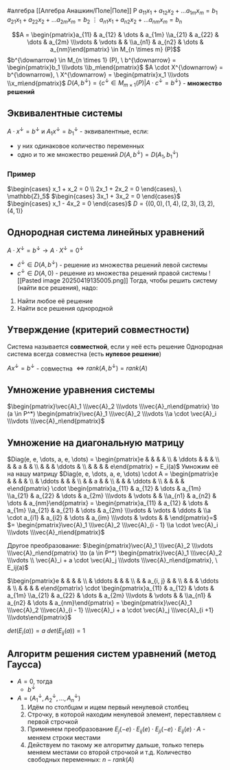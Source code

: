 #алгебра 
[[Алгебра Анашкин/Поле|Поле]] P
$a_{11}x_1 + a_{12} x_2 + \dots a_{1m} x_m = b_1$
$a_{21}x_1 + a_{22} x_2 + \dots a_{2m} x_m = b_2$
$\vdots$
$a_{n1}x_1 + a_{n2} x_2 + \dots a_{nm} x_m = b_n$

$$A = \begin{pmatrix}a_{11} & a_{12} & \dots & a_{1m} \\a_{21} & a_{22} & \dots & a_{2m} \\\vdots & \vdots &  &  \\a_{n1} & a_{n2} & \dots & a_{nm}\end{pmatrix} \in M_{n \times m} (P)$$
$b^{\downarrow} \in M_{n \times 1} (P), \ b^{\downarrow} = \begin{pmatrix}b_1 \\\vdots \\b_m\end{pmatrix}$
$A \cdot X^{\downarrow} = b^{\downarrow}, \ X^{\downarrow} = \begin{pmatrix}x_1 \\\vdots \\x_m\end{pmatrix}$
$D(A, b^{\downarrow}) = \{ c^{\downarrow} \in M_{m \times 1} (P) | A \cdot c^{\downarrow} = b^{\downarrow} \}$ - **множество решений**

## Эквивалентные системы
$A \cdot x^{\downarrow} = b^{\downarrow}$ и $A_1 x^{\downarrow} = b_1^{\downarrow}$ - эквивалентные, если:
- у них одинаковое количество переменных
- одно и то же множество решений $D(A, b^{\downarrow}) = D(A_1, b_1^{\downarrow})$

### Пример
$\begin{cases} x_1 + x_2 = 0 \\ 2x_1 + 2x_2 = 0 \end{cases}, \ \mathbb{Z}_5$
$\begin{cases} 3x_1 + 3x_2 = 0 \end{cases}$
$\begin{cases} x_1 - 4x_2 = 0 \end{cases}$
$D = \{ (0, 0), (1, 4), (2, 3), (3, 2), (4, 1) \}$

## Однородная система линейных уравнений
$A \cdot X^{\downarrow} = b^{\downarrow} \to A \cdot X^{\downarrow} = 0^{\downarrow}$
- $\hat{c}^{\downarrow} \in D(A, b^{\downarrow})$ - решение из множества решений левой системы
- $c^{\downarrow} \in D(A, 0)$ - решение из множества решений правой системы
![[Pasted image 20250419135005.png]]
Тогда, чтобы решить систему (найти все решения), надо: 
1) Найти любое её решение
2) Найти все решения однородной

## Утверждение (критерий совместности)
Система называется **совместной**, если у неё есть решение
Однородная система всегда совместна (есть **нулевое решение**)

$A x^{\downarrow} = b^{\downarrow}$ - совместна $\iff rank(A, b^{\downarrow}) = rank(A)$

## Умножение уравнения системы
$\begin{pmatrix}\vec{A}_1 \\\vec{A}_2 \\\vdots \\\vec{A}_n\end{pmatrix} \to (a \in P^*) \begin{pmatrix}\vec{A}_1 \\\vec{A}_2 \\\vdots \\a \cdot \vec{A}_i \\\vdots \\\vec{A}_n\end{pmatrix}$

## Умножение на диагональную матрицу
$Diag(e, e, \dots, a, e, \dots) = \begin{pmatrix}e &  &  &  &  \\ & \ddots &  &  &  \\ &  & a &  &  \\ &  &  & \ddots &  \\ &  &  &  & e\end{pmatrix} = E_i(a)$
Умножим её на нашу матрицу
$Diag(e, e, \dots, a, e, \dots) \cdot A = \begin{pmatrix}e &  &  &  &  \\ & \ddots &  &  &  \\ &  & a &  &  \\ &  &  & \ddots &  \\ &  &  &  & e\end{pmatrix} \cdot \begin{pmatrix}a_{11} & a_{12} & \dots & a_{1m} \\a_{21} & a_{22} & \dots & a_{2m} \\\vdots & \vdots &  &  \\a_{n1} & a_{n2} & \dots & a_{nm}\end{pmatrix} = \begin{pmatrix}a_{11} & a_{12} & \dots & a_{1m} \\a_{21} & a_{21} & \dots & a_{2m} \\\vdots & \vdots & \ddots &  \\a \cdot a_{i1} & a_{i2} & \dots & a_{im} \\\vdots & \vdots &  & \end{pmatrix}=$
$= \begin{pmatrix}\vec{A}_1 \\\vec{A}_2 \\\vec{A}_{i - 1} \\a \cdot \vec{A}_i \\\vdots \\\vec{A}_n\end{pmatrix}$

Другое преобразование:
$\begin{pmatrix}\vec{A}_1 \\\vec{A}_2 \\\vdots \\\vec{A}_n\end{pmatrix} \to (a \in P^*) \begin{pmatrix}\vec{A}_1 \\\vec{A}_2 \\\vdots \\ \vec{A}_i + a \cdot \vec{A}_j \\\vdots \\\vec{A}_n\end{pmatrix}, \ E_ij(a)$

$\begin{pmatrix}e &  &  &  &  \\ & \ddots &  &  &  \\ &  & a_{i, j} &  &  \\ &  &  & \ddots &  \\ &  &  &  & e\end{pmatrix} \cdot \begin{pmatrix}a_{11} & a_{12} & \dots & a_{1m} \\a_{21} & a_{22} & \dots & a_{2m} \\\vdots & \vdots &  &  \\a_{n1} & a_{n2} & \dots & a_{nm}\end{pmatrix} = \begin{pmatrix}\vec{A}_1 \\\vec{A}_2 \\\vec{A}_{i - 1} \\\vec{A}_i + a \cdot \vec{A}_j \\\vec{A}_{i +1} \\\vdots\end{pmatrix}$

$det(E_i(a)) = a$
$det(E_{ij}(a)) = 1$

## Алгоритм решения систем уравнений (метод Гаусса)
- $A = 0$, тогда
	- $b^{\downarrow}$
- $A = (A_1^{\downarrow}, A_2^{\downarrow}, \dots, A_n^{\downarrow})$
	1) Идём по столбцам и ищем первый ненулевой столбец
	2) Строчку, в которой находим ненулевой элемент, переставляем с первой строчкой
	3) Применяем преобразование $E_{j}(-e) \cdot E_{ij}(e) \cdot E_{ji}(-e) \cdot E_{ij}(e) \cdot A$ - меняем строки местами
	4) Действуем по такому же алгоритму дальше, только теперь меняем местами со второй строчкой и т.д.
Количество свободных переменных: $n - rank(A)$

